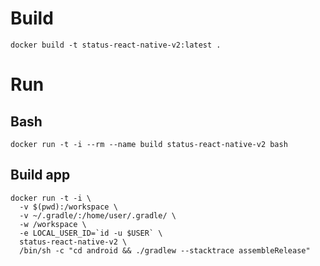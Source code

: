 # Build

```
docker build -t status-react-native-v2:latest .
```

# Run

## Bash

```
docker run -t -i --rm --name build status-react-native-v2 bash
```

## Build app

```
docker run -t -i \
  -v $(pwd):/workspace \
  -v ~/.gradle/:/home/user/.gradle/ \
  -w /workspace \
  -e LOCAL_USER_ID=`id -u $USER` \
  status-react-native-v2 \
  /bin/sh -c "cd android && ./gradlew --stacktrace assembleRelease"

```


